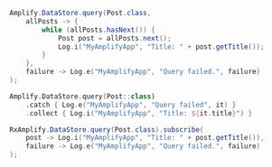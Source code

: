 <amplify-block-switcher>
<amplify-block name="Java">

```java
Amplify.DataStore.query(Post.class,
    allPosts -> {
        while (allPosts.hasNext()) {
            Post post = allPosts.next();
            Log.i("MyAmplifyApp", "Title: " + post.getTitle());
        }
    },
    failure -> Log.e("MyAmplifyApp", "Query failed.", failure)
);
```

</amplify-block>
<amplify-block name="Kotlin">

```kotlin
Amplify.DataStore.query(Post::class)
    .catch { Log.e("MyAmplifyApp", "Query failed", it) }
    .collect { Log.i("MyAmplifyApp", "Title: ${it.title}") }
```

</amplify-block>
<amplify-block name="RxJava">

```java
RxAmplify.DataStore.query(Post.class).subscribe(
    post -> Log.i("MyAmplifyApp", "Title: " + post.getTitle()),
    failure -> Log.e("MyAmplifyApp", "Query failed.", failure)
);
```

</amplify-block>
</amplify-block-switcher>
